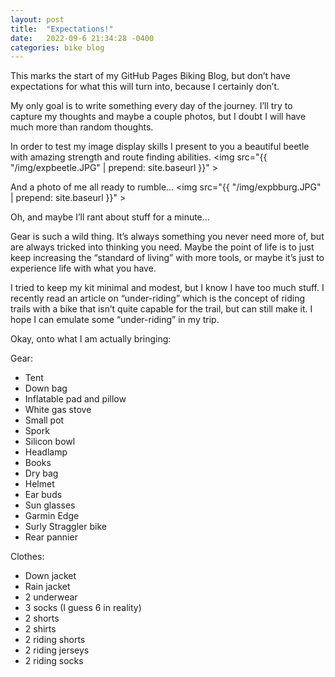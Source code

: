 ```yaml
---
layout: post
title:  "Expectations!"
date:   2022-09-6 21:34:28 -0400
categories: bike blog
---
```

This marks the start of my GitHub Pages Biking Blog, but don’t have expectations for what this will turn into, because I certainly don’t. 

My only goal is to write something every day of the journey. I’ll try to capture my thoughts and maybe a couple photos, but I doubt I will have much more than random thoughts.

In order to test my image display skills I present to you a beautiful beetle with amazing strength and route finding abilities.
<img src="{{ "/img/expbeetle.JPG" | prepend: site.baseurl }}" >

And a photo of me all ready to rumble…
<img src="{{ "/img/expbburg.JPG" | prepend: site.baseurl }}" >

Oh, and maybe I’ll rant about stuff for a minute…

Gear is such a wild thing. It’s always something you never need more of, but are always tricked into thinking you need. Maybe the point of life is to just keep increasing the “standard of living” with more tools, or maybe it’s just to experience life with what you have.

I tried to keep my kit minimal and modest, but I know I have too much stuff. I recently read an article on “under-riding” which is the concept of riding trails with a bike that isn’t quite capable for the trail, but can still make it. I hope I can emulate some “under-riding” in my trip.

Okay, onto what I am actually bringing:

Gear:
- Tent
- Down bag
- Inflatable pad and pillow 
- White gas stove
- Small pot
- Spork
- Silicon bowl
- Headlamp
- Books
- Dry bag
- Helmet
- Ear buds
- Sun glasses
- Garmin Edge
- Surly Straggler bike
- Rear pannier 

Clothes:
- Down jacket
- Rain jacket
- 2 underwear 
- 3 socks (I guess 6 in reality)
- 2 shorts
- 2 shirts
- 2 riding shorts
- 2 riding jerseys 
- 2 riding socks
